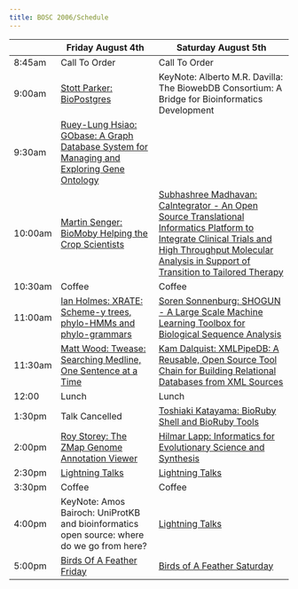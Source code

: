 ```yaml
---
title: BOSC 2006/Schedule
---
```


|         | Friday August 4th                                                                                                         | Saturday August 5th                                                                                                                                                                                                                           |
|---------|---------------------------------------------------------------------------------------------------------------------------|-----------------------------------------------------------------------------------------------------------------------------------------------------------------------------------------------------------------------------------------------|
| 8:45am  | Call To Order                                                                                                             | Call To Order                                                                                                                                                                                                                                 |
| 9:00am  | [ Stott Parker: BioPostgres](Abstracts#BioPostgres "wikilink")                                                            | KeyNote: Alberto M.R. Davilla: The BiowebDB Consortium: A Bridge for Bioinformatics Development                                                                                                                                               |
| 9:30am  | [ Ruey-Lung Hsiao: GObase: A Graph Database System for Managing and Exploring Gene Ontology](Abstracts#GObase "wikilink") |                                                                                                                                                                                                                                               |
| 10:00am | [ Martin Senger: BioMoby Helping the Crop Scientists](Abstracts#BioMoby "wikilink")                                       | [ Subhashree Madhavan: CaIntegrator - An Open Source Translational Informatics Platform to Integrate Clinical Trials and High Throughput Molecular Analysis in Support of Transition to Tailored Therapy ](Abstracts#CaIntegrator "wikilink") |
| 10:30am | Coffee                                                                                                                    | Coffee                                                                                                                                                                                                                                        |
| 11:00am | [ Ian Holmes: XRATE: Scheme-y trees, phylo-HMMs and phylo-grammars](Abstracts#XRATE "wikilink")                           | [ Soren Sonnenburg: SHOGUN - A Large Scale Machine Learning Toolbox for Biological Sequence Analysis](Abstrats#SHOGUN "wikilink")                                                                                                             |
| 11:30am | [ Matt Wood: Twease: Searching Medline, One Sentence at a Time](Abstracts#Twease "wikilink")                              | [ Kam Dalquist: XMLPipeDB: A Reusable, Open Source Tool Chain for Building Relational Databases from XML Sources](Abstracts#XMLPipeDB "wikilink")                                                                                             |
| 12:00   | Lunch                                                                                                                     | Lunch                                                                                                                                                                                                                                         |
| 1:30pm  | Talk Cancelled                                                                                                            | [ Toshiaki Katayama: BioRuby Shell and BioRuby Tools](Abstracts#BioRuby "wikilink")                                                                                                                                                           |
| 2:00pm  | [ Roy Storey: The ZMap Genome Annotation Viewer](Abstracts#ZMap "wikilink")                                               | [ Hilmar Lapp: Informatics for Evolutionary Science and Synthesis](Abstracts#NESCent "wikilink")                                                                                                                                              |
| 2:30pm  | [Lightning Talks](Lightning_Talks "wikilink")                                                                             | [Lightning Talks](Lightning_Talks "wikilink")                                                                                                                                                                                                 |
| 3:30pm  | Coffee                                                                                                                    | Coffee                                                                                                                                                                                                                                        |
| 4:00pm  | KeyNote: Amos Bairoch: UniProtKB and bioinformatics open source: where do we go from here?                                | [Lightning Talks](Lightning_Talks "wikilink")                                                                                                                                                                                                 |
| 5:00pm  | [Birds Of A Feather Friday](Birds_Of_A_Feather_Friday "wikilink")                                                         | [Birds of A Feather Saturday](Birds_of_A_Feather_Saturday "wikilink")                                                                                                                                                                         |


